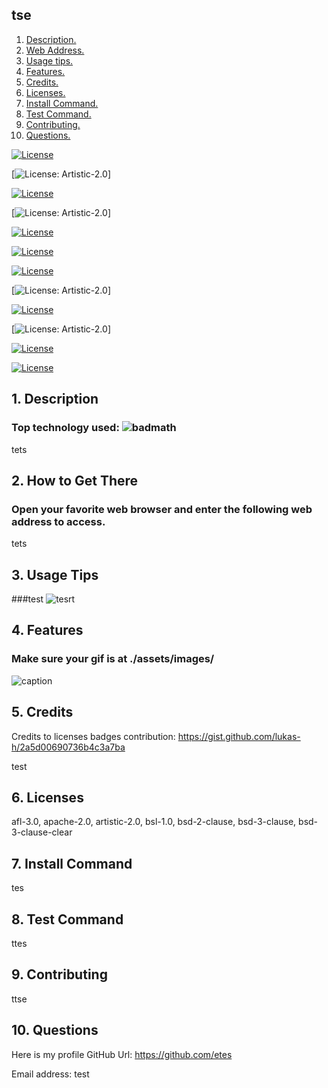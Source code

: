

## tse

1. [ Description. ](#desc)
2. [ Web Address. ](#web-address)
3. [ Usage tips. ](#usage)
4. [ Features. ](#features)
5. [ Credits. ](#credits)
6. [ Licenses. ](#licenses)
7. [ Install Command. ](#commandInstall)
8. [ Test Command. ](#commandTest)
9. [ Contributing. ](#contributing)
9. [ Questions. ](#questions)


[![License](https://img.shields.io/badge/License-Apache%202.0-blue.svg)](https://opensource.org/licenses/Apache-2.0)

[![License: Artistic-2.0](https://img.shields.io/badge/License-Artistic%202.0-0298c3.svg)]


[![License](https://img.shields.io/badge/License-Apache%202.0-blue.svg)](https://opensource.org/licenses/Apache-2.0)

[![License: Artistic-2.0](https://img.shields.io/badge/License-Artistic%202.0-0298c3.svg)]


[![License](https://img.shields.io/badge/License-BSD%202--Clause-orange.svg)](https://opensource.org/licenses/BSD-2-Clause)

[![License](https://img.shields.io/badge/License-BSD%203--Clause-blue.svg)](https://opensource.org/licenses/BSD-3-Clause)


[![License](https://img.shields.io/badge/License-Apache%202.0-blue.svg)](https://opensource.org/licenses/Apache-2.0)

[![License: Artistic-2.0](https://img.shields.io/badge/License-Artistic%202.0-0298c3.svg)]


[![License](https://img.shields.io/badge/License-Apache%202.0-blue.svg)](https://opensource.org/licenses/Apache-2.0)

[![License: Artistic-2.0](https://img.shields.io/badge/License-Artistic%202.0-0298c3.svg)]


[![License](https://img.shields.io/badge/License-BSD%202--Clause-orange.svg)](https://opensource.org/licenses/BSD-2-Clause)

[![License](https://img.shields.io/badge/License-BSD%203--Clause-blue.svg)](https://opensource.org/licenses/BSD-3-Clause)




<a name="desc"></a>
## 1. Description

### Top technology used:  ![badmath](https://img.shields.io/github/languages/top/nielsenjared/badmath)

tets

<a name="web-address"></a>
## 2. How to Get There

### Open your favorite web browser and enter the following web address to access.

tets

<a name="usage"></a>
## 3. Usage Tips



###test
![tesrt](./assets/images/tesrt.JPG?raw=true "tesrt")







<a name="features"></a>
## 4. Features
### Make sure your gif is at ./assets/images/

![caption](./assets/images/test.gif)

<a name="credits"></a>
## 5. Credits

Credits to licenses badges contribution: https://gist.github.com/lukas-h/2a5d00690736b4c3a7ba

test

<a name="licenses"></a>
## 6. Licenses

afl-3.0, apache-2.0, artistic-2.0, bsl-1.0, bsd-2-clause, bsd-3-clause, bsd-3-clause-clear

<a name="commandInstall"></a>
## 7. Install Command

tes

<a name="commandTest"></a>
## 8. Test Command

ttes

<a name="contributing"></a>
## 9. Contributing

ttse

<a name="questions"></a>
## 10. Questions

Here is my profile GitHub Url: https://github.com/etes

Email address: test

